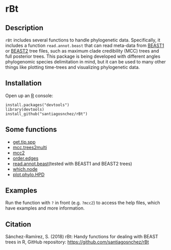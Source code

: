 # rBt

## Description

`rBt` includes several functions to handle phylogenetic data. Specifically, it includes a function `read.annot.beast` that can read meta-data from [BEAST1](http://beast.community/index.html) or [BEAST2](https://www.beast2.org) tree files, such as maximum clade credibility (MCC) trees and full posterior trees. This package is being developed with different angles phylogenomic species delimitation in mind, but it can be used to many other things like plotting time-trees and visualizing phylogenetic data.

## Installation

Open up an [R](https://www.r-project.org) console:

    install.packages("devtools")
    library(devtools)
    install_github("santiagosnchez/rBt")

## Some functions

* [get.tip.spp](https://github.com/santiagosnchez/rBt/blob/master/R/get.tip.spp.R)
* [mcc.trees2multi](https://github.com/santiagosnchez/rBt/blob/master/R/mcc.trees2multi.R)
* [mcc2](https://github.com/santiagosnchez/rBt/blob/master/R/mcc2.R)
* [order.edges](https://github.com/santiagosnchez/rBt/blob/master/R/order.edges.R)
* [read.annot.beast](https://github.com/santiagosnchez/rBt/blob/master/R/read.annot.beast.R)(tested with BEAST1 and BEAST2 trees)
* [which.node](https://github.com/santiagosnchez/rBt/blob/master/R/which.node.R)
* [plot.phylo.HPD](https://github.com/santiagosnchez/rBt/blob/master/R/plot.phylo.HPD.R)

## Examples

Run the function with `?` in front (e.g. `?mcc2`) to access the help files, which have examples and more information.

## Citation

Sánchez-Ramírez, S. (2018) rBt: Handy functions for dealing with BEAST trees in R, GitHub repository: https://github.com/santiagosnchez/rBt
